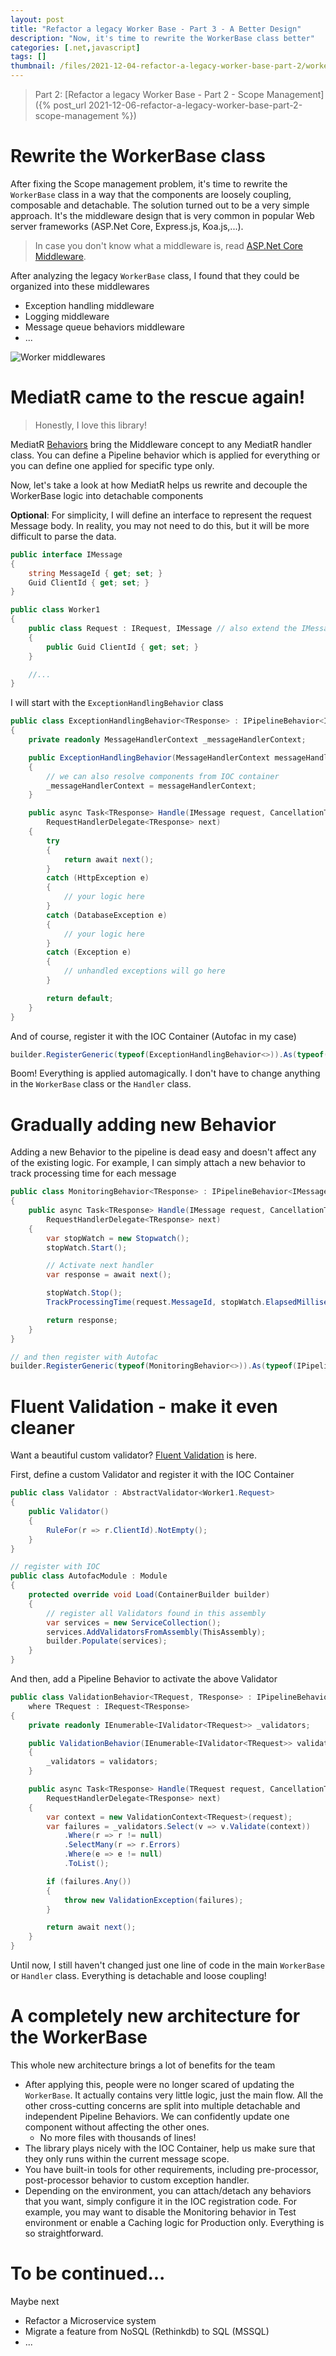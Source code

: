 ```yaml
---
layout: post
title: "Refactor a legacy Worker Base - Part 3 - A Better Design"
description: "Now, it's time to rewrite the WorkerBase class better"
categories: [.net,javascript]
tags: []
thumbnail: /files/2021-12-04-refactor-a-legacy-worker-base-part-2/worker-middlewares.png
---
```


> Part 2: [Refactor a legacy Worker Base - Part 2 - Scope Management]({% post_url 2021-12-06-refactor-a-legacy-worker-base-part-2-scope-management %})

# Rewrite the WorkerBase class

After fixing the Scope management problem, it's time to rewrite the `WorkerBase` class in a way that
the components are loosely coupling, composable and detachable. The solution turned out to be a very
simple approach. It's the middleware design that is very common in popular Web server frameworks
(ASP.Net Core, Express.js, Koa.js,...).

> In case you don't know what a middleware is, read [ASP.Net Core Middleware](https://docs.microsoft.com/en-us/aspnet/core/fundamentals/middleware/?view=aspnetcore-6.0).

After analyzing the legacy `WorkerBase` class, I found that they could be organized into these
middlewares

- Exception handling middleware
- Logging middleware
- Message queue behaviors middleware
- ...

![Worker middlewares](/files/2021-12-04-refactor-a-legacy-worker-base-part-2/worker-middlewares.png)

<!-- more -->

# MediatR came to the rescue again!

> Honestly, I love this library!

MediatR [Behaviors](https://github.com/jbogard/MediatR/wiki/Behaviors) bring the Middleware concept
to any MediatR handler class. You can define a Pipeline behavior which is applied for everything or
you can define one applied for specific type only.

Now, let's take a look at how MediatR helps us rewrite and decouple the WorkerBase logic into
detachable components

**Optional**: For simplicity, I will define an interface to represent the request Message body. In
reality, you may not need to do this, but it will be more difficult to parse the data.

```csharp
public interface IMessage
{
    string MessageId { get; set; }
    Guid ClientId { get; set; }
}

public class Worker1
{
    public class Request : IRequest, IMessage // also extend the IMessage interface
    {
        public Guid ClientId { get; set; }
    }

    //...
}
```

I will start with the `ExceptionHandlingBehavior` class

```csharp
public class ExceptionHandlingBehavior<TResponse> : IPipelineBehavior<IMessage, TResponse>
{
    private readonly MessageHandlerContext _messageHandlerContext;

    public ExceptionHandlingBehavior(MessageHandlerContext messageHandlerContext)
    {
        // we can also resolve components from IOC container
        _messageHandlerContext = messageHandlerContext;
    }

    public async Task<TResponse> Handle(IMessage request, CancellationToken cancellationToken,
        RequestHandlerDelegate<TResponse> next)
    {
        try
        {
            return await next();
        }
        catch (HttpException e)
        {
            // your logic here
        }
        catch (DatabaseException e)
        {
            // your logic here
        }
        catch (Exception e)
        {
            // unhandled exceptions will go here
        }

        return default;
    }
}
```

And of course, register it with the IOC Container (Autofac in my case)

```csharp
builder.RegisterGeneric(typeof(ExceptionHandlingBehavior<>)).As(typeof(IPipelineBehavior<,>));
```

Boom! Everything is applied automagically. I don't have to change anything in the `WorkerBase` class
or the `Handler` class.

# Gradually adding new Behavior

Adding a new Behavior to the pipeline is dead easy and doesn't affect any of the existing logic. For
example, I can simply attach a new behavior to track processing time for each message

```csharp
public class MonitoringBehavior<TResponse> : IPipelineBehavior<IMessage, TResponse>
{
    public async Task<TResponse> Handle(IMessage request, CancellationToken cancellationToken,
        RequestHandlerDelegate<TResponse> next)
    {
        var stopWatch = new Stopwatch();
        stopWatch.Start();

        // Activate next handler
        var response = await next();

        stopWatch.Stop();
        TrackProcessingTime(request.MessageId, stopWatch.ElapsedMilliseconds);

        return response;
    }
}

// and then register with Autofac
builder.RegisterGeneric(typeof(MonitoringBehavior<>)).As(typeof(IPipelineBehavior<,>));
```

# Fluent Validation - make it even cleaner

Want a beautiful custom validator? [Fluent Validation](https://fluentvalidation.net/) is here.

First, define a custom Validator and register it with the IOC Container

```csharp
public class Validator : AbstractValidator<Worker1.Request>
{
    public Validator()
    {
        RuleFor(r => r.ClientId).NotEmpty();
    }
}

// register with IOC
public class AutofacModule : Module
{
    protected override void Load(ContainerBuilder builder)
    {
        // register all Validators found in this assembly
        var services = new ServiceCollection();
        services.AddValidatorsFromAssembly(ThisAssembly);
        builder.Populate(services);
    }
}
```

And then, add a Pipeline Behavior to activate the above Validator

```csharp
public class ValidationBehavior<TRequest, TResponse> : IPipelineBehavior<TRequest, TResponse>
    where TRequest : IRequest<TResponse>
{
    private readonly IEnumerable<IValidator<TRequest>> _validators;

    public ValidationBehavior(IEnumerable<IValidator<TRequest>> validators)
    {
        _validators = validators;
    }

    public async Task<TResponse> Handle(TRequest request, CancellationToken cancellationToken,
        RequestHandlerDelegate<TResponse> next)
    {
        var context = new ValidationContext<TRequest>(request);
        var failures = _validators.Select(v => v.Validate(context))
            .Where(r => r != null)
            .SelectMany(r => r.Errors)
            .Where(e => e != null)
            .ToList();

        if (failures.Any())
        {
            throw new ValidationException(failures);
        }

        return await next();
    }
}
```

Until now, I still haven't changed just one line of code in the main `WorkerBase` or `Handler`
class. Everything is detachable and loose coupling!

# A completely new architecture for the WorkerBase

This whole new architecture brings a lot of benefits for the team

- After applying this, people were no longer scared of updating the `WorkerBase`. It actually
  contains very little logic, just the main flow. All the other cross-cutting concerns are split
  into multiple detachable and independent Pipeline Behaviors. We can confidently update one
  component without affecting the other ones.
  - No more files with thousands of lines!
- The library plays nicely with the IOC Container, help us make sure that they only runs within the
  current message scope.
- You have built-in tools for other requirements, including pre-processor, post-processor behavior
  to custom exception handler.
- Depending on the environment, you can attach/detach any behaviors that you want, simply configure
  it in the IOC registration code. For example, you may want to disable the Monitoring behavior in
  Test environment or enable a Caching logic for Production only. Everything is so straightforward.

# To be continued...

Maybe next

- Refactor a Microservice system
- Migrate a feature from NoSQL (Rethinkdb) to SQL (MSSQL)
- ...
